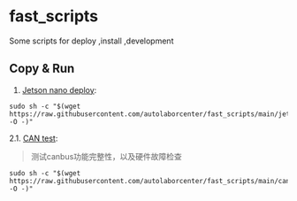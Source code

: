 # fast_scripts
Some scripts for deploy ,install ,development

## Copy & Run

1. [Jetson nano deploy](jetson_nano_deploy.sh):

```
sudo sh -c "$(wget https://raw.githubusercontent.com/autolaborcenter/fast_scripts/main/jetson_nano_deploy.sh -O -)"

```
2.1. [CAN test](can_test.sh):
> 测试canbus功能完整性，以及硬件故障检查

```
sudo sh -c "$(wget https://raw.githubusercontent.com/autolaborcenter/fast_scripts/main/cantest.sh -O -)"

```
